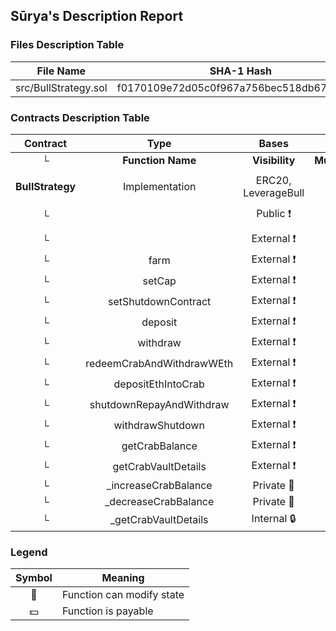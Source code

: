 ## Sūrya's Description Report

### Files Description Table


|  File Name  |  SHA-1 Hash  |
|-------------|--------------|
| src/BullStrategy.sol | f0170109e72d05c0f967a756bec518db678da6b4 |


### Contracts Description Table


|  Contract  |         Type        |       Bases      |                  |                 |
|:----------:|:-------------------:|:----------------:|:----------------:|:---------------:|
|     └      |  **Function Name**  |  **Visibility**  |  **Mutability**  |  **Modifiers**  |
||||||
| **BullStrategy** | Implementation | ERC20, LeverageBull |||
| └ | <Constructor> | Public ❗️ | 🛑  | ERC20 LeverageBull |
| └ | <Receive Ether> | External ❗️ |  💵 |NO❗️ |
| └ | farm | External ❗️ | 🛑  | onlyOwner |
| └ | setCap | External ❗️ | 🛑  | onlyOwner |
| └ | setShutdownContract | External ❗️ | 🛑  | onlyOwner |
| └ | deposit | External ❗️ |  💵 |NO❗️ |
| └ | withdraw | External ❗️ | 🛑  |NO❗️ |
| └ | redeemCrabAndWithdrawWEth | External ❗️ | 🛑  |NO❗️ |
| └ | depositEthIntoCrab | External ❗️ | 🛑  |NO❗️ |
| └ | shutdownRepayAndWithdraw | External ❗️ | 🛑  |NO❗️ |
| └ | withdrawShutdown | External ❗️ | 🛑  |NO❗️ |
| └ | getCrabBalance | External ❗️ |   |NO❗️ |
| └ | getCrabVaultDetails | External ❗️ |   |NO❗️ |
| └ | _increaseCrabBalance | Private 🔐 | 🛑  | |
| └ | _decreaseCrabBalance | Private 🔐 | 🛑  | |
| └ | _getCrabVaultDetails | Internal 🔒 |   | |


### Legend

|  Symbol  |  Meaning  |
|:--------:|-----------|
|    🛑    | Function can modify state |
|    💵    | Function is payable |
